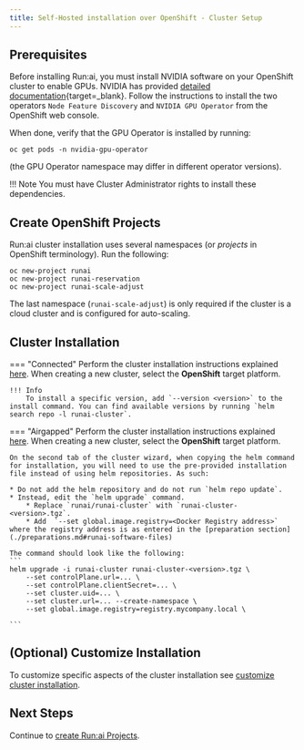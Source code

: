 ```yaml
---
title: Self-Hosted installation over OpenShift - Cluster Setup
---
```



## Prerequisites

Before installing Run:ai, you must install NVIDIA software on your OpenShift cluster to enable GPUs. 
NVIDIA has provided [detailed documentation](https://docs.nvidia.com/datacenter/cloud-native/gpu-operator/openshift/introduction.html){target=_blank}. 
Follow the instructions to install the two operators `Node Feature Discovery` and `NVIDIA GPU Operator` from the OpenShift web console. 

When done, verify that the GPU Operator is installed by running:

```
oc get pods -n nvidia-gpu-operator
```

(the GPU Operator namespace may differ in different operator versions).


!!! Note
    You must have Cluster Administrator rights to install these dependencies. 

## Create OpenShift Projects

Run:ai cluster installation uses several namespaces (or _projects_ in OpenShift terminology). Run the following:

```
oc new-project runai
oc new-project runai-reservation
oc new-project runai-scale-adjust
```

The last namespace (`runai-scale-adjust`) is only required if the cluster is a cloud cluster and is configured for auto-scaling. 

## Cluster Installation


=== "Connected"
    Perform the cluster installation instructions explained [here](../../../cluster-setup/cluster-install/#step-3-install-runai). When creating a new cluster, select the __OpenShift__  target platform.

    !!! Info
        To install a specific version, add `--version <version>` to the install command. You can find available versions by running `helm search repo -l runai-cluster`.

=== "Airgapped"
    Perform the cluster installation instructions explained [here](../../../cluster-setup/cluster-install/#step-3-install-runai). When creating a new cluster, select the __OpenShift__  target platform.

    On the second tab of the cluster wizard, when copying the helm command for installation, you will need to use the pre-provided installation file instead of using helm repositories. As such:

    * Do not add the helm repository and do not run `helm repo update`.
    * Instead, edit the `helm upgrade` command. 
        * Replace `runai/runai-cluster` with `runai-cluster-<version>.tgz`. 
        * Add  `--set global.image.registry=<Docker Registry address>` where the registry address is as entered in the [preparation section](./preparations.md#runai-software-files)
    
    The command should look like the following:
    ```
    helm upgrade -i runai-cluster runai-cluster-<version>.tgz \
        --set controlPlane.url=... \
        --set controlPlane.clientSecret=... \
        --set cluster.uid=... \
        --set cluster.url=... --create-namespace \
        --set global.image.registry=registry.mycompany.local \

    ```


## (Optional) Customize Installation

To customize specific aspects of the cluster installation see [customize cluster installation](../../cluster-setup/customize-cluster-install.md).

## Next Steps

Continue to [create Run:ai Projects](project-management.md).
